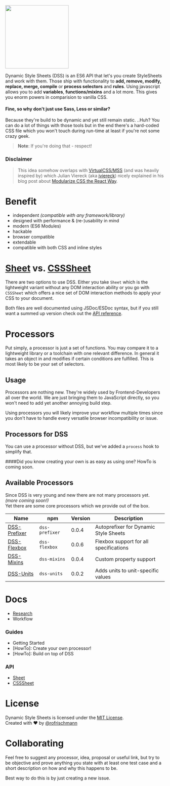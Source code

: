 <img src="https://github.com/dynamicstylesheets/Dynamic-Style-Sheets/blob/develop/res/logo.png" width="200">

Dynamic Style Sheets (DSS) is an ES6 API that let's you create StyleSheets and work with them. Those ship with functionality to **add, remove, modify, replace, merge, compile** or **process selectors** and **rules**.
Using javascript allows you to add **variables**, **functions/mixins** and a lot more. This gives you enorm powers in comparision to vanilla CSS. 
#### Fine, so why don't just use Sass, Less or similar?
Because they're build to be dynamic and yet still remain static. ..Huh? You can do a lot of things with those tools but in the end there's a hard-coded CSS file which you won't touch during run-time at least if you're not some crazy geek.    
> **Note**: If you're doing that - respect!

### Disclaimer
> This idea somehow overlaps with [VirtualCSS/MSS](https://github.com/VirtualCSS/planning) (and was heavily inspired by) which Julian Viereck (aka [jviereck](https://github.com/jviereck)) nicely explained in his blog post about [Modularize CSS the React Way](https://medium.com/@jviereck/modularise-css-the-react-way-1e817b317b04).


# Benefit
* independent *(compatible with any framework/library)*
* designed with performance & (re-)usability in mind
* modern (ES6 Modules)
* hackable
* browser compatible
* extendable
* compatible with both CSS and inline styles

# [Sheet](docs/api/Sheet.md) vs. [CSSSheet](docs/api/CSSSheet.md)
There are two options to use DSS. Either you take `Sheet` which is the lightweight variant without any DOM interaction ability or you go with `CSSSheet` which offers a nice set of DOM interaction methods to apply your CSS to your document.

Both files are well documented using JSDoc/ESDoc syntax, but if you still want a summed up version check out the [API reference](docs/api).

# Processors
Put simply, a processor is just a set of functions. You may compare it to a lightweight library or a toolchain with one relevant difference. In general it takes an object in and modifies if certain conditions are fulfilled. This is most likely to be your set of selectors.

## Usage
Processors are nothing new. They're widely used by Frontend-Developers all over the world. We are just bringing them to JavaScript directly, so you won't need to add yet another annoying build step.    

Using processors you will likely improve your workflow multiple times since you don't have to handle every versatile browser incompatibility or issue. 

## Processors for DSS
You can use a processor without DSS, but we've added a `process` hook to simplify that.

####Did you know creating your own is as easy as using one?
HowTo is coming soon.

## Available Processors
Since DSS is very young and new there are not many processors yet.    
*(more coming soon!)*     
Yet there are some core processors which we provide out of the box.

| Name | npm | Version | Description |
|------|-----| --------| ------------|
|[DSS-Prefixer](https://github.com/dynamicstylesheets/DSS-Prefixer)|`dss-prefixer`| 0.0.4 | Autoprefixer for Dynamic Style Sheets |
|[DSS-Flexbox](https://github.com/dynamicstylesheets/DSS-Flexbox)|`dss-flexbox`|0.0.6 | Flexbox support for all specifications |
|[DSS-Mixins](https://github.com/dynamicstylesheets/DSS-Mixins)|`dss-mixins`|0.0.4 | Custom property support |
|[DSS-Units](https://github.com/dynamicstylesheets/DSS-Units)|`dss-units`|0.0.2 | Adds units to unit-specific values

# Docs 
* [Research](docs/Research.md)
* Workflow

### Guides
* Getting Started 
* [HowTo]: Create your own processor!
* [HowTo]: Build on top of DSS
	    
						
### API 
* [Sheet](docs/api/Sheet.md)
* [CSSSheet](docs/api/Sheet.md)

# License
Dynamic Style Sheets is licensed under the [MIT License](http://opensource.org/licenses/MIT).     
Created with &hearts; by [@rofrischmann](http://rofrischmann.de)

# Collaborating
Feel free to suggest any processor, idea, proposal or useful link, but try to be objective and prove anything you state with at least one test case and a short description on how and why this happens to be.    

Best way to do this is by just creating a new issue.
